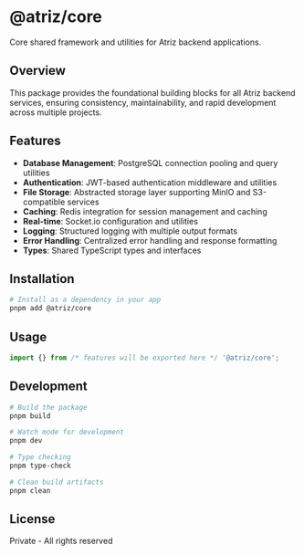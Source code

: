 # @atriz/core

Core shared framework and utilities for Atriz backend applications.

## Overview

This package provides the foundational building blocks for all Atriz backend services, ensuring consistency, maintainability, and rapid development across multiple projects.

## Features

- **Database Management**: PostgreSQL connection pooling and query utilities
- **Authentication**: JWT-based authentication middleware and utilities
- **File Storage**: Abstracted storage layer supporting MinIO and S3-compatible services
- **Caching**: Redis integration for session management and caching
- **Real-time**: Socket.io configuration and utilities
- **Logging**: Structured logging with multiple output formats
- **Error Handling**: Centralized error handling and response formatting
- **Types**: Shared TypeScript types and interfaces

## Installation

```bash
# Install as a dependency in your app
pnpm add @atriz/core
```

## Usage

```typescript
import {} from /* features will be exported here */ '@atriz/core';
```

## Development

```bash
# Build the package
pnpm build

# Watch mode for development
pnpm dev

# Type checking
pnpm type-check

# Clean build artifacts
pnpm clean
```

## License

Private - All rights reserved
